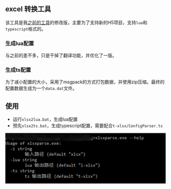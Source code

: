 ## excel 转换工具


该工具是我[之前的工具](https://github.com/shuimu98/domi-lab/tree/master/golang/xlsx2lua)的修改版，主要为了支持新的H5项目，支持`lua`和`typescript`格式的。

### 生成lua配置

与之前的差不多，只是干掉了翻译功能，并优化了一版。

### 生成ts配置

为了减小配置的大小，采用了msgpack的方式打包数据，并使用zip压缩。最终的配置数据生成为一个`data.dat`文件。


## 使用

- 运行`xlsx2lua.bat`，生成lua配置
- 预先`xlsx2ts.bat`，生成typescript配置，需要配合`t-xlsx/ConfigParser.ts`


![参数](xlsxparse.png)
